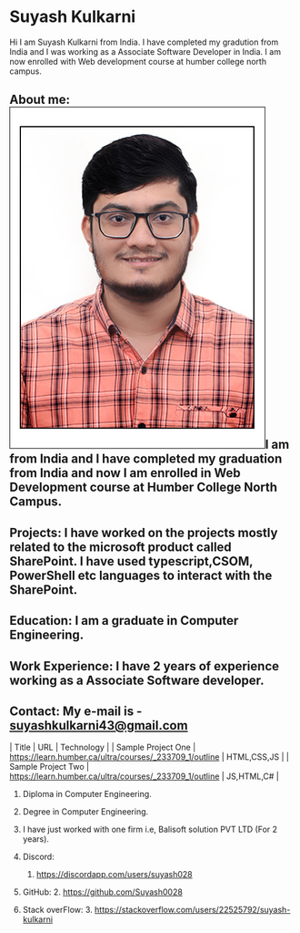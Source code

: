 # Suyash Kulkarni
Hi I am Suyash Kulkarni from India. I have completed my gradution from India and I was working as a Associate Software Developer in India. I am now enrolled with Web development course at humber college north campus. 

## About me: ![This is my Profile.](/IMG_4716%20copy.jpg "Suyash Kulkarni")I am from India and I have completed my graduation from India and now I am enrolled in Web Development course at Humber College North Campus.
## Projects: I have worked on the projects mostly related to the microsoft product called SharePoint. I have used typescript,CSOM, PowerShell etc languages to interact with the SharePoint.

## Education: I am a graduate in Computer Engineering.

## Work Experience: I have 2 years of experience working as a Associate Software developer.
## Contact: My e-mail is - suyashkulkarni43@gmail.com

| Title | URL | Technology |
| Sample Project One | https://learn.humber.ca/ultra/courses/_233709_1/outline | HTML,CSS,JS |
| Sample Project Two | https://learn.humber.ca/ultra/courses/_233709_1/outline | JS,HTML,C# |

1. Diploma in Computer Engineering.
2. Degree in Computer Engineering.

1. I have just worked with one firm i.e, Balisoft solution PVT LTD (For 2 years).

1. Discord:
    1. https://discordapp.com/users/suyash028
2. GitHub:
    2. https://github.com/Suyash0028
3. Stack overFlow:
    3. https://stackoverflow.com/users/22525792/suyash-kulkarni
